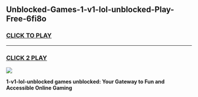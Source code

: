 
## Unblocked-Games-1-v1-lol-unblocked-Play-Free-6fi8o
<h3>
<a href="https://premium76.site?title=1-v1-lol-unblocked&ref=10A">CLICK TO PLAY</a></h3>
<hr>

<h3>
<a href="https://premium76.site?title=1-v1-lol-unblocked&ref=10A">CLICK 2 PLAY</a>
  
</h3>

<a href="https://premium76.site?title=1-v1-lol-unblocked&ref=10A"><img src="https://clearcache.store/games.png"></a>


**1-v1-lol-unblocked games unblocked: Your Gateway to Fun and Accessible Online Gaming**

